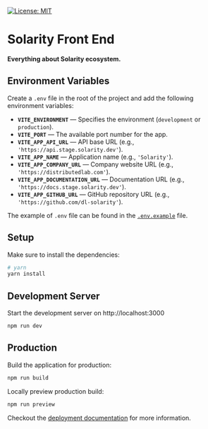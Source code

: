 [![License: MIT](https://img.shields.io/badge/License-MIT-yellow.svg)](https://opensource.org/licenses/MIT)

# Solarity Front End

**Everything about Solarity ecosystem.**

## Environment Variables

Create a `.env` file in the root of the project and add the following environment variables:
- **`VITE_ENVIRONMENT`** — Specifies the environment (`development` or `production`).
- **`VITE_PORT`** — The available port number for the app.
- **`VITE_APP_API_URL`** — API base URL (e.g., `'https://api.stage.solarity.dev'`).
- **`VITE_APP_NAME`** — Application name (e.g., `'Solarity'`).
- **`VITE_APP_COMPANY_URL`** — Company website URL (e.g., `'https://distributedlab.com'`).
- **`VITE_APP_DOCUMENTATION_URL`** — Documentation URL (e.g., `'https://docs.stage.solarity.dev'`).
- **`VITE_APP_GITHUB_URL`** — GitHub repository URL (e.g., `'https://github.com/dl-solarity'`).

The example of `.env` file can be found in the [`.env.example`](.env.example) file.

## Setup

Make sure to install the dependencies:

```bash
# yarn
yarn install
```

## Development Server

Start the development server on http://localhost:3000

```bash
npm run dev
```

## Production

Build the application for production:

```bash
npm run build
```

Locally preview production build:

```bash
npm run preview
```

Checkout the [deployment documentation](https://v3.nuxtjs.org/guide/deploy/presets) for more information.
